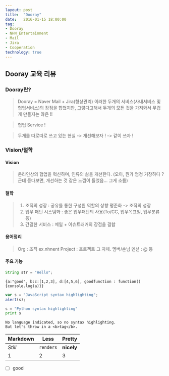 ```yaml
---
layout: post
title:  "Dooray"
date:   2016-01-15 18:00:00
tag:
- Dooray
- NHN_Entertainment
- Mail
- Jira
- Cooperation
technology: true
---
```

## Dooray 교육 리뷰

### Dooray란?
> Dooray = Naver Mail + Jira(형상관리)
> 이러한 두개의 서비스(사내서비스 및 협업서비스)의 장점을 합쳤지만, 그렇다고해서 두개의 모든 것을 가져와서 무겁게 만들지는 않은 !!

> 협업 Service !

> 두개를 따로따로 쓰고 있는 현실 -> 개선해보자 ! -> 같이 쓰자 !



### Vision/철학
#### Vision
> 온라인상의 협업을 혁신하며, 인류의 삶을 개선한다.
> (오아, 뭔가 엄청 거창하다 ? 근데 듣다보면, 개선하는 것 같은 느낌이 들었음... 그게 소름)

#### 철학
> 1. 조직의 성장 : 공유를 통한 구성원 역할의 상향 평준화 -> 조직의 성장
> 2. 업무 패턴 시스템화 : 좋은 업무패턴의 사용(To/CC, 업무목표일, 업무분류 등)
> 3. 간결한 서비스 : 메일 + 이슈트래커의 장점을 결합

#### 용어정리
> Org : 조직 ex.nhnent
> Project : 프로젝트 그 자체.
> 멤버/손님
> 멘션 : @ 등

#### 주요 기능
```java
String str = "Hello";
```

```json:prettify
{a:"good", b:c:[1,2,3], d:[4,5,6], goodfunction : function(){console.log(a)}}
```

```javascript
var s = "JavaScript syntax highlighting";
alert(s);
```
 
```python
s = "Python syntax highlighting"
print s
```
 
```
No language indicated, so no syntax highlighting. 
But let's throw in a <b>tag</b>.
```

Markdown | Less | Pretty
--- | --- | ---
*Still* | `renders` | **nicely**
1 | 2 | 3
 
 
 - [ ] good